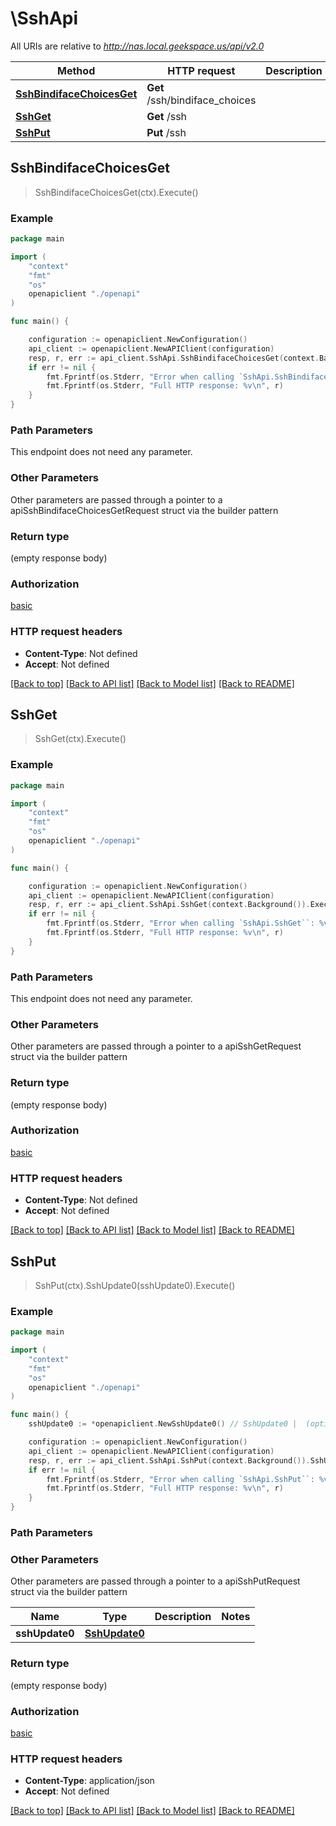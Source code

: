 # \SshApi

All URIs are relative to *http://nas.local.geekspace.us/api/v2.0*

Method | HTTP request | Description
------------- | ------------- | -------------
[**SshBindifaceChoicesGet**](SshApi.md#SshBindifaceChoicesGet) | **Get** /ssh/bindiface_choices | 
[**SshGet**](SshApi.md#SshGet) | **Get** /ssh | 
[**SshPut**](SshApi.md#SshPut) | **Put** /ssh | 



## SshBindifaceChoicesGet

> SshBindifaceChoicesGet(ctx).Execute()





### Example

```go
package main

import (
    "context"
    "fmt"
    "os"
    openapiclient "./openapi"
)

func main() {

    configuration := openapiclient.NewConfiguration()
    api_client := openapiclient.NewAPIClient(configuration)
    resp, r, err := api_client.SshApi.SshBindifaceChoicesGet(context.Background()).Execute()
    if err != nil {
        fmt.Fprintf(os.Stderr, "Error when calling `SshApi.SshBindifaceChoicesGet``: %v\n", err)
        fmt.Fprintf(os.Stderr, "Full HTTP response: %v\n", r)
    }
}
```

### Path Parameters

This endpoint does not need any parameter.

### Other Parameters

Other parameters are passed through a pointer to a apiSshBindifaceChoicesGetRequest struct via the builder pattern


### Return type

 (empty response body)

### Authorization

[basic](../README.md#basic)

### HTTP request headers

- **Content-Type**: Not defined
- **Accept**: Not defined

[[Back to top]](#) [[Back to API list]](../README.md#documentation-for-api-endpoints)
[[Back to Model list]](../README.md#documentation-for-models)
[[Back to README]](../README.md)


## SshGet

> SshGet(ctx).Execute()



### Example

```go
package main

import (
    "context"
    "fmt"
    "os"
    openapiclient "./openapi"
)

func main() {

    configuration := openapiclient.NewConfiguration()
    api_client := openapiclient.NewAPIClient(configuration)
    resp, r, err := api_client.SshApi.SshGet(context.Background()).Execute()
    if err != nil {
        fmt.Fprintf(os.Stderr, "Error when calling `SshApi.SshGet``: %v\n", err)
        fmt.Fprintf(os.Stderr, "Full HTTP response: %v\n", r)
    }
}
```

### Path Parameters

This endpoint does not need any parameter.

### Other Parameters

Other parameters are passed through a pointer to a apiSshGetRequest struct via the builder pattern


### Return type

 (empty response body)

### Authorization

[basic](../README.md#basic)

### HTTP request headers

- **Content-Type**: Not defined
- **Accept**: Not defined

[[Back to top]](#) [[Back to API list]](../README.md#documentation-for-api-endpoints)
[[Back to Model list]](../README.md#documentation-for-models)
[[Back to README]](../README.md)


## SshPut

> SshPut(ctx).SshUpdate0(sshUpdate0).Execute()





### Example

```go
package main

import (
    "context"
    "fmt"
    "os"
    openapiclient "./openapi"
)

func main() {
    sshUpdate0 := *openapiclient.NewSshUpdate0() // SshUpdate0 |  (optional)

    configuration := openapiclient.NewConfiguration()
    api_client := openapiclient.NewAPIClient(configuration)
    resp, r, err := api_client.SshApi.SshPut(context.Background()).SshUpdate0(sshUpdate0).Execute()
    if err != nil {
        fmt.Fprintf(os.Stderr, "Error when calling `SshApi.SshPut``: %v\n", err)
        fmt.Fprintf(os.Stderr, "Full HTTP response: %v\n", r)
    }
}
```

### Path Parameters



### Other Parameters

Other parameters are passed through a pointer to a apiSshPutRequest struct via the builder pattern


Name | Type | Description  | Notes
------------- | ------------- | ------------- | -------------
 **sshUpdate0** | [**SshUpdate0**](SshUpdate0.md) |  | 

### Return type

 (empty response body)

### Authorization

[basic](../README.md#basic)

### HTTP request headers

- **Content-Type**: application/json
- **Accept**: Not defined

[[Back to top]](#) [[Back to API list]](../README.md#documentation-for-api-endpoints)
[[Back to Model list]](../README.md#documentation-for-models)
[[Back to README]](../README.md)

